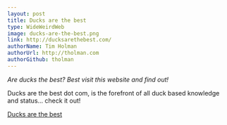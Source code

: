 ```yaml
---
layout: post
title: Ducks are the best
type: WideWeirdWeb
image: ducks-are-the-best.png
link: http://ducksarethebest.com/
authorName: Tim Holman
authorUrl: http://tholman.com
authorGithub: tholman
---
```


_Are ducks the best? Best visit this website and find out!_

Ducks are the best dot com, is the forefront of all duck based knowledge and status... check it out!

[Ducks are the best](http://ducksarethebest.com/)
